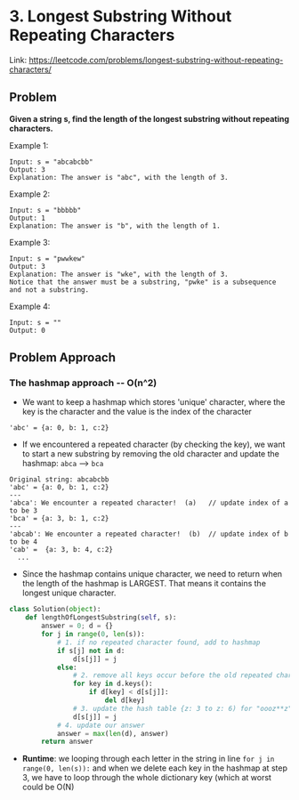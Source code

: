 # 3. Longest Substring Without Repeating Characters 
Link: https://leetcode.com/problems/longest-substring-without-repeating-characters/ 

## Problem 
**Given a string s, find the length of the longest substring without repeating characters.**


Example 1:
```
Input: s = "abcabcbb"
Output: 3
Explanation: The answer is "abc", with the length of 3.

```
Example 2:
```
Input: s = "bbbbb"
Output: 1
Explanation: The answer is "b", with the length of 1.
```
Example 3:
 ```
Input: s = "pwwkew"
Output: 3
Explanation: The answer is "wke", with the length of 3.
Notice that the answer must be a substring, "pwke" is a subsequence and not a substring.
```
Example 4:
```
Input: s = ""
Output: 0
```

## Problem Approach

### The hashmap approach -- O(n^2) 
- We want to keep a hashmap which stores 'unique' character, where the key is the character and the value is the index of the character
```
'abc' = {a: 0, b: 1, c:2} 
```
- If we encountered a repeated character (by checking the key), we want to start a new substring by removing the old character and update the hashmap: 
`abca` --> `bca` 
```
Original string: abcabcbb 
'abc' = {a: 0, b: 1, c:2} 
---
'abca': We encounter a repeated character!  (a)   // update index of a to be 3
'bca' = {a: 3, b: 1, c:2}   
---
'abcab': We encounter a repeated character!  (b)  // update index of b to be 4 
'cab' =  {a: 3, b: 4, c:2}   
  ...
```
- Since the hashmap contains unique character, we need to return when the length of the hashmap is LARGEST. That means it contains the longest unique character. 
```python
class Solution(object):
    def lengthOfLongestSubstring(self, s):
        answer = 0; d = {}
        for j in range(0, len(s)):      
            # 1. if no repeated character found, add to hashmap  
            if s[j] not in d:     
                d[s[j]] = j 
            else:
                # 2. remove all keys occur before the old repeated character  (oooz**z) --> (**z)  
                for key in d.keys():   
                    if d[key] < d[s[j]]:
                        del d[key]
                # 3. update the hash table {z: 3 to z: 6) for "oooz**z"  
                d[s[j]] = j            
            # 4. update our answer
            answer = max(len(d), answer)  
        return answer
```
- **Runtime**: we looping through each letter in the string in line `for j in range(0, len(s)):` and when we delete each key in the hashmap at step 3, we have to loop through the whole dictionary key (which at worst could be O(N) 




